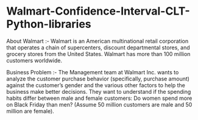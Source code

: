 # Walmart-Confidence-Interval-CLT-Python-libraries
About Walmart :-
Walmart is an American multinational retail corporation that operates a chain of supercenters, discount departmental stores, and grocery
stores from the United States. Walmart has more than 100 million customers worldwide.

Business Problem :-
The Management team at Walmart Inc. wants to analyze the customer purchase behavior (specifically, purchase amount) against the customer’s gender 
and the various other factors to help the business make better decisions. They want to understand if the spending habits differ between male and 
female customers: Do women spend more on Black Friday than men? (Assume 50 million customers are male and 50 million are female).
